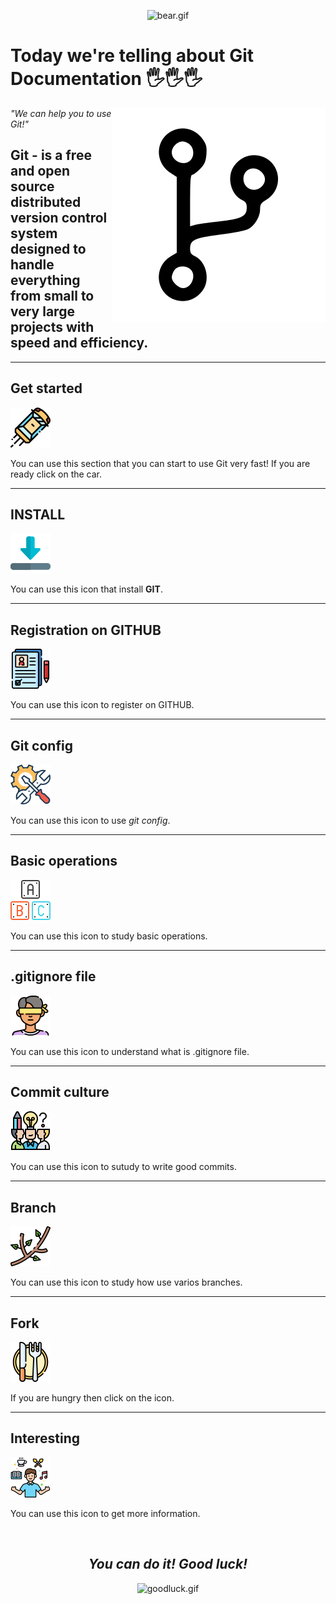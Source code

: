 <div align="center">

![bear.gif](https://media.giphy.com/media/1GEATImIxEXVR79Dhk/giphy.gif)

</div>

# Today we're telling about Git Documentation 🖐️🖐️🖐️

<a href="#"><img src="./img/git.svg" alt="git.label" align="right"></a>

*"We can help you to use Git!"*

## Git - is a free and open source distributed version control system designed to handle everything from small to very large projects with speed and efficiency.

***

## Get started

[![car.png](./img/car.png)](./download.md)

You can use this section that you can start to use Git very fast! If you are ready click on the car.
***

## INSTALL

[![download.png](./img/download.png)](./download.md) 

You can use this icon that install **GIT**. 

***

## Registration on GITHUB

[![registration.png](./img/registration.png)](./registration.md) 

You can use this icon to register on GITHUB.

***

## Git config

[![settings.png](./img/settings.png)](./settings.md)

You can use this icon to use *git config*.

***

## Basic operations

[![elementary.png](./img/elementary.png)](./elementary.png.md)

You can use this icon to study basic operations.

***

## .gitignore file

[![ignore.png](./img/ignore.png)](./ignore.md)

You can use this icon to understand what is .gitignore file.

***

## Commit culture

[![brainstorm.png](./img/brainstorm.png)](./brainstorm.md)

You can use this icon to sutudy to write good commits.

***

## Branch

[![branch.png](./img/branch.png)](./branch.md)

You can use this icon to study how use varios branches.

***

## Fork

[![knife.png](./img/knife.png)](./knife.md)

If you are hungry then click on the icon.

***

## Interesting

[![interesting.png](./img/interesting.png)](./interesting.md)

You can use this icon to get more information.

<br>

<div align="center">

## ***You can do it! Good luck!***

![goodluck.gif](https://media.giphy.com/media/3HuKpHk6CW8A3ypdxv/giphy.gif)

</div>


